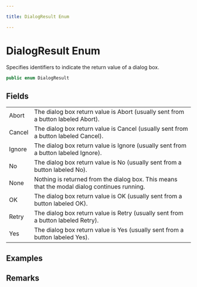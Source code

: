 ```yaml
---

title: DialogResult Enum

---
```


# DialogResult Enum

Specifies identifiers to indicate the return value of a dialog box.

```csharp
public enum DialogResult 
```

## Fields

<table>
<tr><td>Abort</td><td>The dialog box return value is Abort (usually sent from a button
             labeled Abort).</td></tr>
<tr><td>Cancel</td><td>The dialog box return value is Cancel (usually sent from a button
             labeled Cancel).</td></tr>
<tr><td>Ignore</td><td>The dialog box return value is Ignore (usually sent from a button
             labeled Ignore).</td></tr>
<tr><td>No</td><td>The dialog box return value is No (usually sent from a button
             labeled No).</td></tr>
<tr><td>None</td><td>Nothing is returned from the dialog box. This means that the modal
             dialog continues running.</td></tr>
<tr><td>OK</td><td>The dialog box return value is OK (usually sent from a button labeled OK).</td></tr>
<tr><td>Retry</td><td>The dialog box return value is Retry (usually sent from a button
             labeled Retry).</td></tr>
<tr><td>Yes</td><td>The dialog box return value is Yes (usually sent from a button
             labeled Yes).</td></tr>
</table>

<!-- Only change content below this line, anything above this line will be lost when regenerated. -->

## Examples

## Remarks

